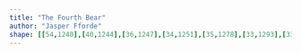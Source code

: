 ```yaml
---
title: "The Fourth Bear"
author: "Jasper Fforde"
shape: [[54,1240],[40,1244],[36,1247],[34,1251],[35,1278],[33,1293],[33,1339],[31,1349],[31,1392],[29,1399],[29,1419],[27,1426],[27,1444],[25,1451],[26,1467],[24,1476],[24,1504],[22,1527],[20,1621],[18,1629],[17,1676],[13,1711],[13,1746],[11,1756],[11,1780],[9,1800],[6,1916],[5,1928],[0,1929],[0,2588],[16,2592],[86,2590],[119,2586],[127,2580],[132,2571],[136,2558],[136,2542],[139,2532],[143,2441],[146,2429],[146,2414],[148,2408],[147,2391],[151,2382],[150,2366],[152,2359],[152,2338],[154,2331],[155,2314],[159,2304],[159,2288],[161,2282],[162,2239],[164,2230],[163,2213],[165,2207],[164,2174],[169,2138],[169,2120],[171,2113],[172,2091],[176,2074],[176,1985],[180,1965],[182,1886],[185,1873],[186,1835],[190,1817],[190,1791],[193,1768],[193,1740],[196,1722],[196,1687],[199,1674],[199,1641],[201,1630],[202,1579],[204,1572],[204,1530],[209,1515],[207,1508],[207,1489],[212,1471],[211,1451],[214,1444],[216,1426],[220,1415],[220,1405],[231,1390],[231,1353],[238,1348],[242,1342],[242,1338],[239,1333],[236,1320],[231,1309],[228,1286],[222,1274],[205,1261],[192,1256],[175,1253],[156,1253],[144,1250],[118,1247],[109,1244],[90,1243],[74,1240]]
---
```

